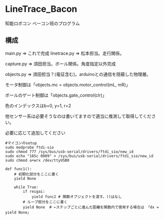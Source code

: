 # LineTrace_Bacon
知能ロボコン ベーコン班のプログラム

## 構成
main.py => これで完成
linetrace.py => 松本担当。走行関係。

capture.py => 須田担当。ボール関係。角度指定以外完成

objects.py => 須田担当？(竜征含む)。arduinoとの通信を隠蔽した物理層。


モータ制御は「objects.mc = objects.motor_control(mL, mR)」

ボールのゲート制御は「objects.gate_control(clr)」

色のインデックスはb=0, y=1, r=2

他センサー系は必要そうなのは書いてますので適当に推測して取得してください。

必要に応じて追加してください
```
#マイコンのsetup
sudo modprobe ftdi-sio
sudo chmod 777 /sys/bus/usb-serial/drivers/ftdi_sio/new_id
sudo echo "165c 0009" > /sys/bus/usb-serial/drivers/ftdi_sio/new_id
sudo chmod a+wrx /dev/ttyUSB0
```

```
def func1():
	# 初期化部分をここに書く
	yield None
	
	while True:
		if reigai:
			yield func2 # 関数オブジェクトを渡す。()はなし
		# ループ部分をここに書く
		yield None	# ←ステップごとに進んだ距離を関数内で使用する場合は 「dx = yield None」
```

